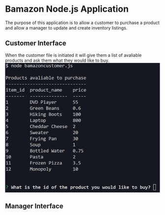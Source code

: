 # Bamazon Node.js Application
The purpose of this application is to allow a customer to purchase a product and allow a manager to update and create inventory listings.
## Customer Interface
When the customer file is initiated it will give them a list of avaliable products and ask them what they would like to buy.
![customer start](/images/custStart.PNG)
## Manager Interface
